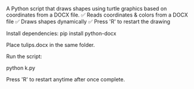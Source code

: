 A Python script that draws shapes using turtle graphics based on coordinates from a DOCX file.
✅ Reads coordinates & colors from a DOCX file
✅ Draws shapes dynamically
✅ Press 'R' to restart the drawing

 
Install dependencies:
pip install python-docx

Place tulips.docx in the same folder.

Run the script:

python k.py

Press 'R' to restart anytime after once complete.
